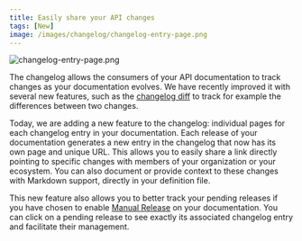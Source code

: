 ```yaml
---
title: Easily share your API changes
tags: [New]
image: /images/changelog/changelog-entry-page.png
---
```


![changelog-entry-page.png](/images/changelog/changelog-entry-page.png)

The changelog allows the consumers of your API documentation to track changes as your documentation evolves. We have recently improved it with several new features, such as the [changelog diff](https://docs.bump.sh/product-updates/2023/11/02/changelog-diff/) to track for example the differences between two changes.

Today, we are adding a new feature to the changelog: individual pages for each changelog entry in your documentation. Each release of your documentation generates a new entry in the changelog that now has its own page and unique URL. This allows you to easily share a link directly pointing to specific changes with members of your organization or your ecosystem.
You can also document or provide context to these changes with Markdown support, directly in your definition file.

This new feature also allows you to better track your pending releases if you have chosen to enable [Manual Release](https://docs.bump.sh/product-updates/2023/09/28/manual-release/) on your documentation. You can click on a pending release to see exactly its associated changelog entry and facilitate their management.